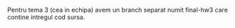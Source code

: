 Pentru tema 3 (cea in echipa) avem un branch separat numit final-hw3 care contine intregul cod sursa.
